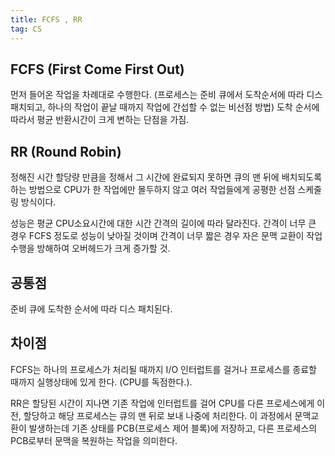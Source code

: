 ```yaml
---
title: FCFS , RR
tag: CS 
---
```


## FCFS (First Come First Out)
먼저 들어온 작업을 차례대로 수행한다. (프로세스는 준비 큐에서 도착순서에 따라 디스패치되고,  하나의 작업이 끝날 때까지 작업에 간섭할 수 없는 비선점 방법)
도착 순서에 따라서 평균 반환시간이 크게 변하는 단점을 가짐.

## RR (Round Robin)
정해진 시간 할당량 만큼을 정해서 그 시간에 완료되지 못하면 큐의 맨 뒤에 배치되도록 하는 방법으로 CPU가 한 작업에만 몰두하지 않고 여러 작업들에게 공평한 선점 스케줄링 방식이다.

성능은 평균 CPU소요시간에 대한 시간 간격의 길이에 따라 달라진다. 간격이 너무 큰 경우 FCFS 정도로 성능이 낮아질 것이며 간격이 너무 짧은 경우 자은 문맥 교환이 작업 수행을 방해하여 오버헤드가 크게 증가할 것.

## 공통점
준비 큐에 도착한 순서에 따라 디스 패치된다.

## 차이점 
FCFS는 하나의 프로세스가 처리될 때까지 I/O 인터럽트를 걸거나 프로세스를 종료할 때까지 실행상태에 있게 한다. (CPU를 독점한다.). 

RR은 할당된 시간이 지나면 기존 작업에 인터럽트를 걸어 CPU를 다른 프로세스에게 이전, 할당하고 해당 프로세스는 큐의 맨 뒤로 보내 나중에 처리한다. 이 과정에서 문맥교환이 발생하는데 기존 상태를 PCB(프로세스 제어 블록)에 저장하고, 다른 프로세스의 PCB로부터 문맥을 복원하는 작업을 의미한다.

